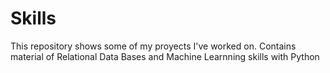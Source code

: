 # Skills
This repository shows some of my proyects I've worked on. Contains material of Relational Data Bases and Machine Learnning skills with Python
